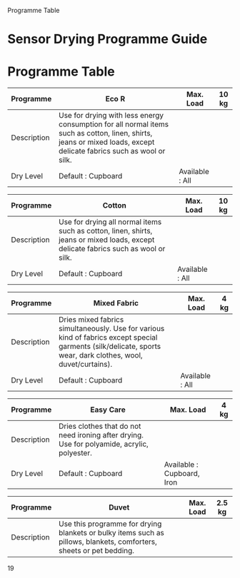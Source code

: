 Programme Table
# Sensor Drying Programme Guide

# Programme Table

| Programme   | Eco R                                                                                                                                                               | Max. Load       | 10 kg |
| ----------- | ------------------------------------------------------------------------------------------------------------------------------------------------------------------- | --------------- | ----- |
| Description | Use for drying with less energy consumption for all normal items such as cotton, linen, shirts, jeans or mixed loads, except delicate fabrics such as wool or silk. |                 |       |
| Dry Level   | Default : Cupboard                                                                                                                                                  | Available : All |       |

| Programme   | Cotton                                                                                                                             | Max. Load       | 10 kg |
| ----------- | ---------------------------------------------------------------------------------------------------------------------------------- | --------------- | ----- |
| Description | Use for drying all normal items such as cotton, linen, shirts, jeans or mixed loads, except delicate fabrics such as wool or silk. |                 |       |
| Dry Level   | Default : Cupboard                                                                                                                 | Available : All |       |

| Programme   | Mixed Fabric                                                                                                                                                  | Max. Load       | 4 kg |
| ----------- | ------------------------------------------------------------------------------------------------------------------------------------------------------------- | --------------- | ---- |
| Description | Dries mixed fabrics simultaneously. Use for various kind of fabrics except special garments (silk/delicate, sports wear, dark clothes, wool, duvet/curtains). |                 |      |
| Dry Level   | Default : Cupboard                                                                                                                                            | Available : All |      |

| Programme   | Easy Care                                                                                   | Max. Load                  | 4 kg |
| ----------- | ------------------------------------------------------------------------------------------- | -------------------------- | ---- |
| Description | Dries clothes that do not need ironing after drying. Use for polyamide, acrylic, polyester. |                            |      |
| Dry Level   | Default : Cupboard                                                                          | Available : Cupboard, Iron |      |

| Programme   | Duvet                                                                                                               | Max. Load | 2.5 kg |
| ----------- | ------------------------------------------------------------------------------------------------------------------- | --------- | ------ |
| Description | Use this programme for drying blankets or bulky items such as pillows, blankets, comforters, sheets or pet bedding. |           |        |

19